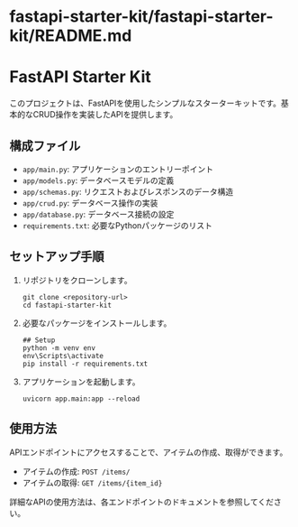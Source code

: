 # fastapi-starter-kit/fastapi-starter-kit/README.md

# FastAPI Starter Kit

このプロジェクトは、FastAPIを使用したシンプルなスターターキットです。基本的なCRUD操作を実装したAPIを提供します。

## 構成ファイル

- `app/main.py`: アプリケーションのエントリーポイント
- `app/models.py`: データベースモデルの定義
- `app/schemas.py`: リクエストおよびレスポンスのデータ構造
- `app/crud.py`: データベース操作の実装
- `app/database.py`: データベース接続の設定
- `requirements.txt`: 必要なPythonパッケージのリスト

## セットアップ手順

1. リポジトリをクローンします。
   ```
   git clone <repository-url>
   cd fastapi-starter-kit
   ```

2. 必要なパッケージをインストールします。
   ```
   ## Setup
   python -m venv env
   env\Scripts\activate
   pip install -r requirements.txt
   ```

3. アプリケーションを起動します。
   ```
   uvicorn app.main:app --reload
   ```

## 使用方法

APIエンドポイントにアクセスすることで、アイテムの作成、取得ができます。

- アイテムの作成: `POST /items/`
- アイテムの取得: `GET /items/{item_id}`

詳細なAPIの使用方法は、各エンドポイントのドキュメントを参照してください。